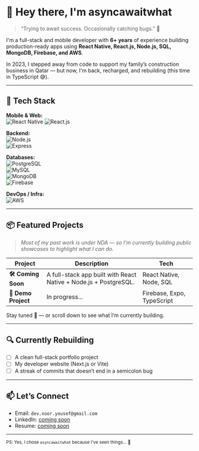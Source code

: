 # 👋 Hey there, I'm asyncawaitwhat

> “Trying to await success. Occasionally catching bugs.” 🐛

I'm a full-stack and mobile developer with **6+ years** of experience building production-ready apps using **React Native, React.js, Node.js, SQL, MongoDB, Firebase, and AWS**.

In 2023, I stepped away from code to support my family’s construction business in Qatar — but now, I'm back, recharged, and rebuilding (this time in TypeScript 😅).

---

## 🔧 Tech Stack

**Mobile & Web:**  
![React Native](https://img.shields.io/badge/-React%20Native-61DAFB?logo=react&logoColor=white&style=flat-square) 
![React.js](https://img.shields.io/badge/-React.js-61DAFB?logo=react&logoColor=white&style=flat-square)

**Backend:**  
![Node.js](https://img.shields.io/badge/-Node.js-339933?logo=node.js&logoColor=white&style=flat-square)  
![Express](https://img.shields.io/badge/-Express-000000?logo=express&logoColor=white&style=flat-square)

**Databases:**  
![PostgreSQL](https://img.shields.io/badge/-PostgreSQL-4169E1?logo=postgresql&logoColor=white&style=flat-square)  
![MySQL](https://img.shields.io/badge/-mysql-4169E1?logo=mysql&logoColor=white&style=flat-square)  
![MongoDB](https://img.shields.io/badge/-MongoDB-47A248?logo=mongodb&logoColor=white&style=flat-square)  
![Firebase](https://img.shields.io/badge/-Firebase-FFCA28?logo=firebase&logoColor=black&style=flat-square)

**DevOps / Infra:**  
![AWS](https://img.shields.io/badge/-AWS-232F3E?logo=amazonaws&logoColor=white&style=flat-square)

---

## 📦 Featured Projects

> *Most of my past work is under NDA — so I’m currently building public showcases to highlight what I can do.*

| Project | Description | Tech |
|--------|-------------|------|
| **🛠 Coming Soon** | A full-stack app built with React Native + Node.js + PostgreSQL. | React Native, Node, SQL |
| **🧪 Demo Project** | In progress... | Firebase, Expo, TypeScript |

Stay tuned 👀 — or scroll down to see what I’m currently building.

---

## 🔍 Currently Rebuilding

- [ ] A clean full-stack portfolio project  
- [ ] My developer website (Next.js or Vite)  
- [ ] A streak of commits that doesn’t end in a semicolon bug

---

## 📫 Let’s Connect

- Email: `dev.noor.yousef@gmail.com` 
- LinkedIn: [coming soon](#)
- Resume: [coming soon](#)

---

<sub>PS: Yes, I chose `asyncawaitwhat` because I've seen things... 🫠</sub>
